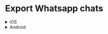 # Export Whatsapp chats

<details>
  <summary>iOS</summary>

1. Open WhatsApp and go to the chat conversation you want to export.
2. Tap on the contact or group name at the top of the conversation to open the Group Info or Contact Info screen
3. Scroll down and tap on Export Chat.
4. Choose to export without media.
5. Select “Save to Files”.
6. From the Apple Files app, select the .zip file and it will automatically create a .txt version of it.

</details>


<details>
  <summary>Android</summary>

1. Open WhatsApp and go to the chat conversation you want to export.
2. Tap on the three dots icon in the top right corner of the screen.
3. Select “More” from the options that appear.
4. Tap on “Export Chat”.
5. Choose to export without media.
6. Select your preferred export method, such as email or Google Drive.
7. If you choose email, unzip the emailed file in order to upload the .txt file.

</details>
